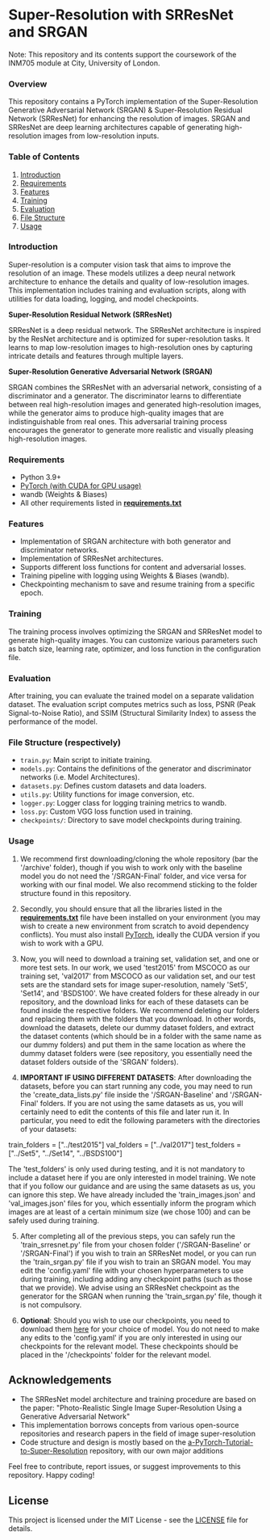 # Super-Resolution with SRResNet and SRGAN

Note: This repository and its contents support the coursework of the INM705 module at City, University of London.

### Overview

This repository contains a PyTorch implementation of the Super-Resolution Generative Adversarial Network (SRGAN) & Super-Resolution Residual Network (SRResNet) for enhancing the resolution of images. SRGAN and SRResNet are deep learning architectures capable of generating high-resolution images from low-resolution inputs.

### Table of Contents
1. [Introduction](#introduction)
2. [Requirements](#requirements)
3. [Features](#features)
4. [Training](#training)
5. [Evaluation](#evaluation)
6. [File Structure](#FileStructure)
7. [Usage](#usage)

### Introduction
Super-resolution is a computer vision task that aims to improve the resolution of an image. These models utilizes a deep neural network architecture to enhance the details and quality of low-resolution images. This implementation includes training and evaluation scripts, along with utilities for data loading, logging, and model checkpoints.

**Super-Resolution Residual Network (SRResNet)**

SRResNet is a deep residual network. The SRResNet architecture is inspired by the ResNet architecture and is optimized for super-resolution tasks. It learns to map low-resolution images to high-resolution ones by capturing intricate details and features through multiple layers.

**Super-Resolution Generative Adversarial Network (SRGAN)**

SRGAN combines the SRResNet with an adversarial network, consisting of a discriminator and a generator. The discriminator learns to differentiate between real high-resolution images and generated high-resolution images, while the generator aims to produce high-quality images that are indistinguishable from real ones. This adversarial training process encourages the generator to generate more realistic and visually pleasing high-resolution images.

### Requirements
- Python 3.9+
- [PyTorch (with CUDA for GPU usage)](https://pytorch.org/get-started/locally/)
- wandb (Weights & Biases)
- All other requirements listed in [**requirements.txt**](https://github.com/rafipatel/Image-Super-Resolution-using-GANs/blob/main/requirements.txt)

### Features
- Implementation of SRGAN architecture with both generator and discriminator networks.
- Implementation of SRResNet architectures.
- Supports different loss functions for content and adversarial losses.
- Training pipeline with logging using Weights & Biases (wandb).
- Checkpointing mechanism to save and resume training from a specific epoch.

### Training
The training process involves optimizing the SRGAN and SRResNet model to generate high-quality images. You can customize various parameters such as batch size, learning rate, optimizer, and loss function in the configuration file.

### Evaluation
After training, you can evaluate the trained model on a separate validation dataset. The evaluation script computes metrics such as loss, PSNR (Peak Signal-to-Noise Ratio), and SSIM (Structural Similarity Index) to assess the performance of the model.

### File Structure (respectively)
- `train.py`: Main script to initiate training.
- `models.py`: Contains the definitions of the generator and discriminator networks (i.e. Model Architectures).
- `datasets.py`: Defines custom datasets and data loaders.
- `utils.py`: Utility functions for image conversion, etc.
- `logger.py`: Logger class for logging training metrics to wandb.
- `loss.py`: Custom VGG loss function used in training.
- `checkpoints/`: Directory to save model checkpoints during training.

### Usage
1. We recommend first downloading/cloning the whole repository (bar the '/archive' folder), though if you wish to work only with the baseline model you do not need the '/SRGAN-Final' folder, and vice versa for working with our final model. We also recommend sticking to the folder structure found in this repository.

2. Secondly, you should ensure that all the libraries listed in the [**requirements.txt**](https://github.com/rafipatel/Image-Super-Resolution-using-GANs/blob/main/requirements.txt) file have been installed on your environment (you may wish to create a new environment from scratch to avoid dependency conflicts). You must also install [PyTorch](https://pytorch.org/get-started/locally/), ideally the CUDA version if you wish to work with a GPU. 

3. Now, you will need to download a training set, validation set, and one or more test sets. In our work, we used 'test2015' from MSCOCO as our training set, 'val2017' from MSCOCO as our validation set, and our test sets are the standard sets for image super-resolution, namely 'Set5', 'Set14', and 'BSDS100'. We have created folders for these already in our repository, and the download links for each of these datasets can be found inside the respective folders. We recommend deleting our folders and replacing them with the folders that you download. In other words, download the datasets, delete our dummy dataset folders, and extract the dataset contents (which should be in a folder with the same name as our dummy folders) and put them in the same location as where the dummy dataset folders were (see repository, you essentially need the dataset folders outside of the 'SRGAN' folders).

4. **IMPORTANT IF USING DIFFERENT DATASETS**: After downloading the datasets, before you can start running any code, you may need to run the 'create_data_lists.py' file inside the '/SRGAN-Baseline' and '/SRGAN-Final' folders. If you are not using the same datasets as us, you will certainly need to edit the contents of this file and later run it. In particular, you need to edit the following parameters with the directories of your datasets:

train_folders = ["../test2015"]
val_folders = ["../val2017"]
test_folders = ["../Set5", "../Set14", "../BSDS100"]

The 'test_folders' is only used during testing, and it is not mandatory to include a dataset here if you are only interested in model training. We note that if you follow our guidance and are using the same datasets as us, you can ignore this step. We have already included the 'train_images.json' and 'val_images.json' files for you, which essentially inform the program which images are at least of a certain minimum size (we chose 100) and can be safely used during training.

5. After completing all of the previous steps, you can safely run the 'train_srresnet.py' file from your chosen folder ('/SRGAN-Baseline' or '/SRGAN-Final') if you wish to train an SRResNet model, or you can run the 'train_srgan.py' file if you wish to train an SRGAN model. You may edit the 'config.yaml' file with your chosen hyperparameters to use during training, including adding any checkpoint paths (such as those that we provide). We advise using an SRResNet checkpoint as the generator for the SRGAN when running the 'train_srgan.py' file, though it is not compulsory.

6. **Optional**: Should you wish to use our checkpoints, you need to download them [here]() for your choice of model. You do not need to make any edits to the 'config.yaml' if you are only interested in using our checkpoints for the relevant model. These checkpoints should be placed in the '/checkpoints' folder for the relevant model.

## Acknowledgements
- The SRResNet model architecture and training procedure are based on the paper: "Photo-Realistic Single Image Super-Resolution Using a Generative Adversarial Network"
- This implementation borrows concepts from various open-source repositories and research papers in the field of image super-resolution
- Code structure and design is mostly based on the [a-PyTorch-Tutorial-to-Super-Resolution](https://github.com/sgrvinod/a-PyTorch-Tutorial-to-Super-Resolution/) repository, with our own major additions

Feel free to contribute, report issues, or suggest improvements to this repository. Happy coding!

## License
This project is licensed under the MIT License - see the [LICENSE](LICENSE) file for details.
